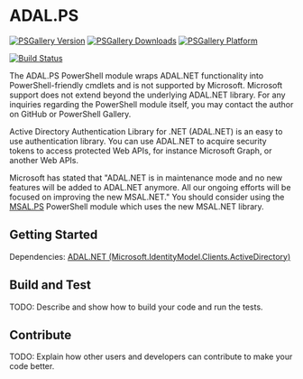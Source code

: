 # ADAL.PS

[![PSGallery Version](https://img.shields.io/powershellgallery/v/ADAL.PS.svg?style=flat&logo=powershell&label=PSGallery%20Version)](https://www.powershellgallery.com/packages/ADAL.PS) [![PSGallery Downloads](https://img.shields.io/powershellgallery/dt/ADAL.PS.svg?style=flat&logo=powershell&label=PSGallery%20Downloads)](https://www.powershellgallery.com/packages/ADAL.PS) [![PSGallery Platform](https://img.shields.io/powershellgallery/p/ADAL.PS.svg?style=flat&logo=powershell&label=PSGallery%20Platform)](https://www.powershellgallery.com/packages/ADAL.PS)

[![Build Status](https://dev.azure.com/jasoth/PowerShell/_apis/build/status/ADAL.PS/jasoth.ADAL.PS.CI?branchName=master)](https://dev.azure.com/jasoth/PowerShell/_build/latest?definitionId=18&branchName=master)

The ADAL.PS PowerShell module wraps ADAL.NET functionality into PowerShell-friendly cmdlets and is not supported by Microsoft. Microsoft support does not extend beyond the underlying ADAL.NET library. For any inquiries regarding the PowerShell module itself, you may contact the author on GitHub or PowerShell Gallery.

Active Directory Authentication Library for .NET (ADAL.NET) is an easy to use authentication library. You can use ADAL.NET to acquire security tokens to access protected Web APIs, for instance Microsoft Graph, or another Web APIs.

Microsoft has stated that "ADAL.NET is in maintenance mode and no new features will be added to ADAL.NET anymore. All our ongoing efforts will be focused on improving the new MSAL.NET." You should consider using the [MSAL.PS](https://github.com/jasoth/MSAL.PS) PowerShell module which uses the new MSAL.NET library.

## Getting Started
Dependencies: [ADAL.NET (Microsoft.IdentityModel.Clients.ActiveDirectory)](https://github.com/AzureAD/azure-activedirectory-library-for-dotnet/wiki)

## Build and Test
TODO: Describe and show how to build your code and run the tests. 

## Contribute
TODO: Explain how other users and developers can contribute to make your code better. 

<!-- If you want to learn more about creating good readme files then refer the following [guidelines](https://www.visualstudio.com/en-us/docs/git/create-a-readme). -->
